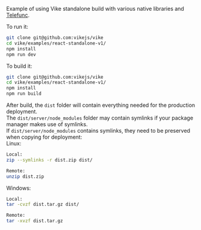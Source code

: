 Example of using Vike standalone build with various native libraries and [Telefunc](https://telefunc.com).

To run it:

```bash
git clone git@github.com:vikejs/vike
cd vike/examples/react-standalone-v1/
npm install
npm run dev
```

To build it:

```bash
git clone git@github.com:vikejs/vike
cd vike/examples/react-standalone-v1/
npm install
npm run build
```

After build, the `dist` folder will contain everything needed for the production deployment.<br>
The `dist/server/node_modules` folder may contain symlinks if your package manager makes use of symlinks.<br>
If `dist/server/node_modules` contains symlinks, they need to be preserved when copying for deployment:<br>
Linux:
```bash
Local:
zip --symlinks -r dist.zip dist/

Remote:
unzip dist.zip
```

Windows:
```bash
Local:
tar -cvzf dist.tar.gz dist/

Remote:
tar -xvzf dist.tar.gz
```